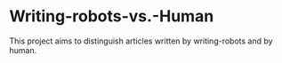 # Writing-robots-vs.-Human
This project aims to distinguish articles written by writing-robots and by human.
